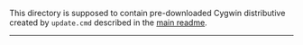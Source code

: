 
This directory is supposed to contain pre-downloaded Cygwin distributive
created by `update.cmd` described in the [main readme][1].

---

[1]: /readme.md

